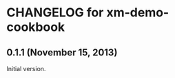 CHANGELOG for xm-demo-cookbook
======================

## 0.1.1 (November 15, 2013)

Initial version.
